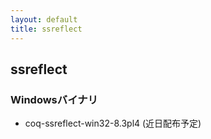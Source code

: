 ```yaml
---
layout: default
title: ssreflect
---
```


## ssreflect ##

### Windowsバイナリ ###

- coq-ssreflect-win32-8.3pl4 (近日配布予定)

